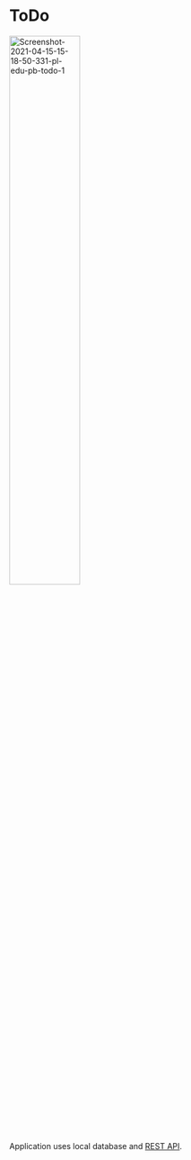 # ToDo
<img src="https://i.ibb.co/bJkCRdn/Screenshot-2021-04-15-15-18-50-331-pl-edu-pb-todo-1.jpg" alt="Screenshot-2021-04-15-15-18-50-331-pl-edu-pb-todo-1" border="0" height="50%">

Application uses local database and [REST API](https://documenter.getpostman.com/view/8858534/SW7dX7JG).
